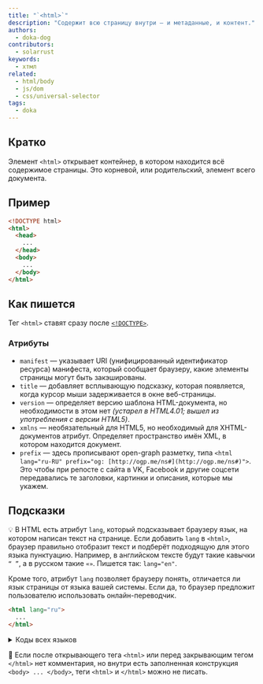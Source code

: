 ```yaml
---
title: "`<html>`"
description: "Содержит всю страницу внутри — и метаданные, и контент."
authors:
  - doka-dog
contributors:
  - solarrust
keywords:
  - хтмл
related:
  - html/body
  - js/dom
  - css/universal-selector
tags:
  - doka
---
```


## Кратко

Элемент `<html>` открывает контейнер, в котором находится всё содержимое страницы. Это корневой, или родительский, элемент всего документа.

## Пример

```html
<!DOCTYPE html>
<html>
  <head>
    ...
  </head>
  <body>
    ...
  </body>
</html>
```

## Как пишется

Тег `<html>` ставят сразу после [`<!DOCTYPE>`](/html/doctype/).

### Атрибуты

- `manifest` — указывает URI (унифицированный идентификатор ресурса) манифеста, который сообщает браузеру, какие элементы страницы могут быть закэшированы.
- `title` — добавляет всплывающую подсказку, которая появляется, когда курсор мыши задерживается в окне веб-страницы.
- `version` — определяет версию шаблона HTML-документа, но необходимости в этом нет _(устарел в HTML4.01; вышел из употребления с версии HTML5)_.
- `xmlns` — необязательный для HTML5, но необходимый для XHTML-документов атрибут. Определяет пространство имён XML, в котором находится документ.
- `prefix` — здесь прописывают open-graph разметку, типа `<html lang="ru-RU" prefix="og: [http://ogp.me/ns#](http://ogp.me/ns#)">`. Это чтобы при репосте с сайта в VK, Facebook и другие соцсети передавались те заголовки, картинки и описания, которые мы укажем.

## Подсказки

💡 В HTML есть атрибут `lang`, который подсказывает браузеру язык, на котором написан текст на странице. Если добавить `lang` в `<html>`, браузер правильно отобразит текст и подберёт подходящую для этого языка пунктуацию. Например, в английском тексте будут такие кавычки `“ ”`, а в русском такие `«»`. Пишется так: `lang="en"`.

Кроме того, атрибут `lang` позволяет браузеру понять, отличается ли язык страницы от языка вашей системы. Если да, то браузер предложит пользователю использовать онлайн-переводчик.

```html
<html lang="ru">
  ...
</html>
```

<details>
  <summary>Коды всех языков</summary>

| Язык                             | Код   |
| -------------------------------- | ----- |
| Абхазский                        | ab    |
| Азербайджанский                  | az    |
| Аймарский                        | ay    |
| Албанский                        | sq    |
| Английский                       | en    |
| Американский английский          | en-us |
| Арабский                         | ar    |
| Армянский                        | hy    |
| Ассамский                        | as    |
| Африкаанс                        | af    |
| Башкирский                       | ba    |
| Белорусский                      | be    |
| Бенгальский                      | bn    |
| Болгарский                       | bg    |
| Бретонский                       | br    |
| Валлийский                       | cy    |
| Венгерский                       | hu    |
| Вьетнамский                      | vi    |
| Галисийский                      | gl    |
| Голландский                      | nl    |
| Греческий                        | el    |
| Грузинский                       | ka    |
| Гуарани                          | gn    |
| Датский                          | da    |
| Зулу                             | zu    |
| Иврит                            | iw    |
| Идиш                             | ji    |
| Индонезийский                    | in    |
| Интерлингва (искусственный язык) | ia    |
| Ирландский                       | ga    |
| Исландский                       | is    |
| Испанский                        | es    |
| Итальянский                      | it    |
| Казахский                        | kk    |
| Камбоджийский                    | km    |
| Каталанский                      | ca    |
| Кашмирский                       | ks    |
| Кечуа                            | qu    |
| Киргизский                       | ky    |
| Китайский                        | zh    |
| Корейский                        | ko    |
| Корсиканский                     | co    |
| Курдский                         | ku    |
| Лаосский                         | lo    |
| Латвийский, латышский            | lv    |
| Латынь                           | la    |
| Литовский                        | lt    |
| Малагасийский                    | mg    |
| Малайский                        | ms    |
| Мальтийский                      | mt    |
| Маори                            | mi    |
| Македонский                      | mk    |
| Молдавский                       | mo    |
| Монгольский                      | mn    |
| Науру                            | na    |
| Немецкий                         | de    |
| Непальский                       | ne    |
| Норвежский                       | no    |
| Пенджаби                         | pa    |
| Персидский                       | fa    |
| Польский                         | pl    |
| Португальский                    | pt    |
| Пуштунский                       | ps    |
| Ретороманский                    | rm    |
| Румынский                        | ro    |
| Русский                          | ru    |
| Самоанский                       | sm    |
| Санскрит                         | sa    |
| Сербский                         | sr    |
| Словацкий                        | sk    |
| Словенский                       | sl    |
| Сомали                           | so    |
| Суахили                          | sw    |
| Суданский                        | su    |
| Тагальский                       | tl    |
| Таджикский                       | tg    |
| Тайский                          | th    |
| Тамильский                       | ta    |
| Татарский                        | tt    |
| Тибетский                        | bo    |
| Тонга                            | to    |
| Турецкий                         | tr    |
| Туркменский                      | tk    |
| Узбекский                        | uz    |
| Украинский                       | uk    |
| Урду                             | ur    |
| Фиджи                            | fj    |
| Финский                          | fi    |
| Французский                      | fr    |
| Фризский                         | fy    |
| Хауса                            | ha    |
| Хинди                            | hi    |
| Хорватский                       | hr    |
| Чешский                          | cs    |
| Шведский                         | sv    |
| Эсперанто (искусственный язык)   | eo    |
| Эстонский                        | et    |
| Яванский                         | jw    |
| Японский                         | ja    |

</details>

<aside>

🙈 Если после открывающего тега `<html>` или перед закрывающим тегом `</html>` нет комментария, но внутри есть заполненная конструкция `<body> ... </body>`, теги `<html>` и `</html>` можно не писать.

</aside>
